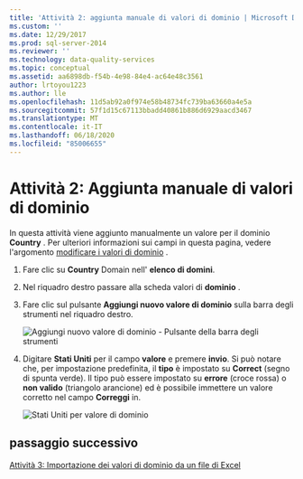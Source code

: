 ```yaml
---
title: 'Attività 2: aggiunta manuale di valori di dominio | Microsoft Docs'
ms.custom: ''
ms.date: 12/29/2017
ms.prod: sql-server-2014
ms.reviewer: ''
ms.technology: data-quality-services
ms.topic: conceptual
ms.assetid: aa6898db-f54b-4e98-84e4-ac64e48c3561
author: lrtoyou1223
ms.author: lle
ms.openlocfilehash: 11d5ab92a0f974e58b48734fc739ba63660a4e5a
ms.sourcegitcommit: 57f1d15c67113bbadd40861b886d6929aacd3467
ms.translationtype: MT
ms.contentlocale: it-IT
ms.lasthandoff: 06/18/2020
ms.locfileid: "85006655"
---
```

# <a name="task-2-adding-domain-values-manually"></a>Attività 2: Aggiunta manuale di valori di dominio
  In questa attività viene aggiunto manualmente un valore per il dominio **Country** . Per ulteriori informazioni sui campi in questa pagina, vedere l'argomento [modificare i valori di dominio](https://msdn.microsoft.com/library/hh510408.aspx) .  
  
1.  Fare clic su **Country** Domain nell' **elenco di domini**.  
  
2.  Nel riquadro destro passare alla scheda valori di **dominio** .  
  
3.  Fare clic sul pulsante **Aggiungi nuovo valore di dominio** sulla barra degli strumenti nel riquadro destro.  
  
     ![Aggiungi nuovo valore di dominio - Pulsante della barra degli strumenti](../../2014/tutorials/media/et-addingdomainvaluesmanually-01.jpg "Aggiungi nuovo valore di dominio - Pulsante della barra degli strumenti")  
  
4.  Digitare **Stati Uniti** per il campo **valore** e premere **invio**. Si può notare che, per impostazione predefinita, il **tipo** è impostato su **Correct** (segno di spunta verde). Il tipo può essere impostato su **errore** (croce rossa) o **non valido** (triangolo arancione) ed è possibile immettere un valore corretto nel campo **Correggi** in.  
  
     ![Stati Uniti per valore di dominio](../../2014/tutorials/media/et-addingdomainvaluesmanually-02.jpg "Stati Uniti per valore di dominio")  
  
## <a name="next-step"></a>passaggio successivo  
 [Attività 3: Importazione dei valori di dominio da un file di Excel](../../2014/tutorials/task-3-importing-domain-values-from-an-excel-file.md)  
  
  
